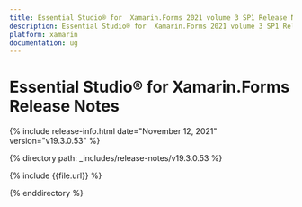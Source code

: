 ```yaml
---
title: Essential Studio® for  Xamarin.Forms 2021 volume 3 SP1 Release Notes  
description: Essential Studio® for  Xamarin.Forms 2021 volume 3 SP1 Release Notes  
platform: xamarin
documentation: ug
---
```


# Essential Studio® for  Xamarin.Forms  Release Notes  

{% include release-info.html date="November 12, 2021"  version="v19.3.0.53" %} 


{% directory path: _includes/release-notes/v19.3.0.53 %}

{% include {{file.url}} %}

{% enddirectory %}